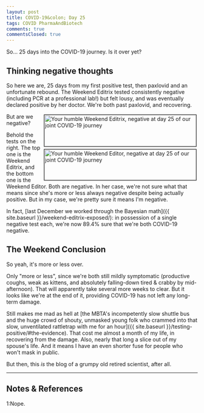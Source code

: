 ```yaml
---
layout: post
title: COVID-19&colon; Day 25
tags: COVID PharmaAndBiotech
comments: true
commentsClosed: true
---
```


So&hellip; 25 days into the COVID-19 journey.  Is it over yet?  


## Thinking negative thoughts  

So here we are, 25 days from my first positive test, then paxlovid and an unfortunate
rebound.  The Weekend Editrix tested consistently negative (including PCR at a
professional lab!) but felt lousy, and was eventually declared positive by her doctor.
We're both past paxlovid, and recovering.  

<img src="{{ site.baseurl }}/images/2022-08-19-covid-day-25-wetrix-test.jpg" width="400" height="83" alt="Your humble Weekend Editrix, negative at day 25 of our joint COVID-19 journey" title="Your humble Weekend Editrix, negative at day 25 of our joint COVID-19 journey" style="float: right; margin: 3px 3px 3px 3px; border: 1px solid #000000;">
<img src="{{ site.baseurl }}/images/2022-08-19-covid-day-25-we-test.jpg" width="400" height="81" alt="Your humble Weekend Editor, negative at day 25 of our joint COVID-19 journey" title="Your humble Weekend Editor, negative at day 25 of our joint COVID-19 journey" style="float: right; margin: 3px 3px 3px 3px; border: 1px solid #000000;">
But are we negative?  

Behold the tests on the right.  The top one is the Weekend Editrix, and the bottom one is
the Weekend Editor.  Both are negative.  In her case, we're not sure what that means since
she's more or less always negative despite being actually positive.  But in my case, we're
pretty sure it means I'm negative.  

In fact,
[last December we worked through the Bayesian math]({{ site.baseurl }}/weekend-editrix-exposed/):
in possession of a single negative test each, we're now 89.4% sure that we're both COVID-19 negative.  


## The Weekend Conclusion  

So yeah, it's more or less over.  

Only "more or less", since we're both still mildly symptomatic (productive coughs, weak as
kittens, and absolutely falling-down tired &amp; crabby by mid-afternoon).  That will
apparently take several more weeks to clear.  But it looks like we're at the end of it,
providing COVID-19 has not left any long-term damage.  

Still makes me mad as hell at
[the MBTA's incompetently slow shuttle bus and the huge crowd of shouty, unmasked young folk who crammed into that slow, unventilated rattletrap with me for an hour]({{ site.baseurl }}/testing-positive/#the-evidence).
That cost me almost a month of my life, in recovering from the damage.  Also, nearly that
long a slice out of my spouse's life.  And it means I have an even shorter fuse for people
who won't mask in public.  

But then, this _is_ the blog of a grumpy old retired scientist, after all.  

---

## Notes &amp; References  

<!--
<sup id="fn1a">[[1]](#fn1)</sup>

<a id="fn1">1</a>: ***, ["***"](***), *** [↩](#fn1a)  

<a href="{{ site.baseurl }}/images/***">
  <img src="{{ site.baseurl }}/images/***" width="400" height="***" alt="***" title="***" style="float: right; margin: 3px 3px 3px 3px; border: 1px solid #000000;">
</a>

<iframe width="400" height="224" src="***" allow="accelerometer; encrypted-media; gyroscope; picture-in-picture" allowfullscreen style="float: right; margin: 3px 3px 3px 3px; border: 1px solid #000000;"></iframe>
-->

<a id="fn1">1</a>:Nope.  
